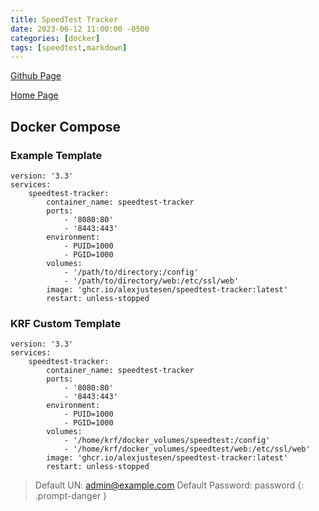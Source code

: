 ```yaml
---
title: SpeedTest Tracker
date: 2023-06-12 11:00:00 -0500
categories: [docker]
tags: [speedtest,markdown]
---
```




[Github Page](https://github.com/alexjustesen/speedtest-tracker)

[Home Page](https://docs.speedtest-tracker.dev/)

## Docker Compose

### Example Template

```terminal
version: '3.3'
services:
    speedtest-tracker:
        container_name: speedtest-tracker
        ports:
            - '8080:80'
            - '8443:443'
        environment:
            - PUID=1000
            - PGID=1000
        volumes:
            - '/path/to/directory:/config'
            - '/path/to/directory/web:/etc/ssl/web'
        image: 'ghcr.io/alexjustesen/speedtest-tracker:latest'
        restart: unless-stopped
```

### KRF Custom Template

```terminal
version: '3.3'
services:
    speedtest-tracker:
        container_name: speedtest-tracker
        ports:
            - '8080:80'
            - '8443:443'
        environment:
            - PUID=1000
            - PGID=1000
        volumes:
            - '/home/krf/docker_volumes/speedtest:/config'
            - '/home/krf/docker_volumes/speedtest/web:/etc/ssl/web'
        image: 'ghcr.io/alexjustesen/speedtest-tracker:latest'
        restart: unless-stopped
```

> Default UN: admin@example.com  Default Password: password
{: .prompt-danger }